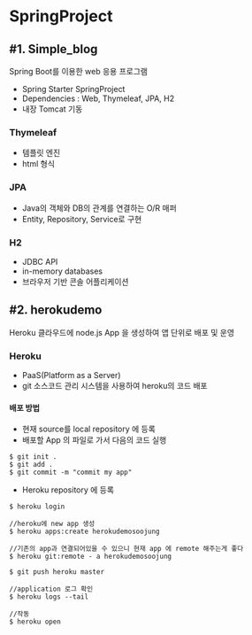# SpringProject

## #1. Simple_blog

Spring Boot를 이용한 web 응용 프로그램
- Spring Starter SpringProject
- Dependencies : Web, Thymeleaf, JPA, H2
- 내장 Tomcat 기동

### Thymeleaf

- 템플릿 엔진
- html 형식

### JPA

- Java의 객체와 DB의 관계를 연결하는 O/R 매퍼
- Entity, Repository, Service로 구현

### H2

- JDBC API
- in-memory databases
- 브라우저 기반 콘솔 어플리케이션



## #2. herokudemo

Heroku 클라우드에 node.js App 을 생성하여 앱 단위로 배포 및 운영

### Heroku

- PaaS(Platform as a Server)
- git 소스코드 관리 시스템을 사용하여 heroku의 코드 배포

#### 배포 방법

- 현재 source를 local repository 에 등록
- 배포할 App 의 파일로 가서 다음의 코드 실행

~~~
$ git init .
$ git add .
$ git commit -m "commit my app"
~~~

- Heroku repository 에 등록
~~~
$ heroku login

//heroku에 new app 생성
$ heroku apps:create herokudemosoojung

//기존의 app과 연결되어있을 수 있으니 현재 app 에 remote 해주는게 좋다
$ heroku git:remote - a herokudemosoojung

$ git push heroku master

//application 로그 확인
$ heroku logs --tail

//작동
$ heroku open
~~~

